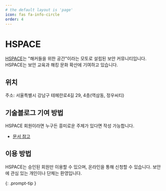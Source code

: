```yaml
---
# the default layout is 'page'
icon: fas fa-info-circle
order: 4
---
```


<!-- > Add Markdown syntax content to file `_tabs/about.md`{: .filepath } and it will show up on this page.
{: .prompt-tip } -->


# HSPACE

[HSPACE](https://hspace.io/)는 "해커들을 위한 공간"이라는 모토로 설립된 보안 커뮤니티입니다. HSPACE는 보안 교육과 해킹 문화 확산에 기여하고 있습니다.

## 위치
주소: 서울특별시 강남구 테헤란로4길 29, 4층(역삼동, 정우씨티)

## 기술블로그 기여 방법
HSPACE 회원이라면 누구든 흥미로운 주제가 있다면 작성 가능합니다.
- [문서 참고](https://docs.google.com/document/d/11s-VIjvz8q83Uk5l44KHq7523M7OSEhlBmQQsJoBoaA/edit?tab=t.0#heading=h.w2dcjqag96r1)

## 이용 방법
HSPACE는 승인된 회원만 이용할 수 있으며, 온라인을 통해 신청할 수 있습니다. 보안에 관심 있는 개인이나 단체는 환영입니다.

{: .prompt-tip }